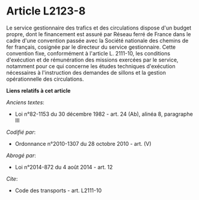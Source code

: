 # Article L2123-8

Le service gestionnaire des trafics et des circulations dispose d'un budget propre, dont le financement est assuré par Réseau
ferré de France dans le cadre d'une convention passée avec la Société nationale des chemins de fer français, cosignée par le
directeur du service gestionnaire. Cette convention fixe, conformément à l'article L. 2111-10, les conditions d'exécution et
de rémunération des missions exercées par le service, notamment pour ce qui concerne les études techniques d'exécution
nécessaires à l'instruction des demandes de sillons et la gestion opérationnelle des circulations.

**Liens relatifs à cet article**

_Anciens textes_:

  - Loi n°82-1153 du 30 décembre 1982 - art. 24 (Ab), alinéa 8, paragraphe III

_Codifié par_:

  - Ordonnance n°2010-1307 du 28 octobre 2010 - art. (V)

_Abrogé par_:

  - Loi n°2014-872 du 4 août 2014 - art. 12

_Cite_:

  - Code des transports - art. L2111-10
